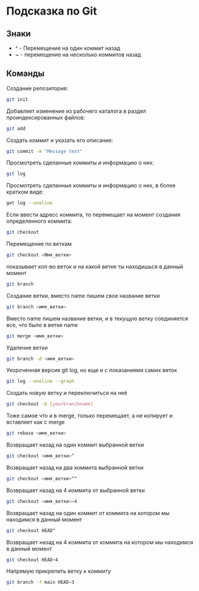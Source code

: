 # Подсказка по Git 
## Знаки
* ^ - Перемещение на один коммит назад
* ~<num> - перемещение на несколько коммитов назад
## Команды

Создание репозитория:
```sh
git init
```
Добавляет изменение из рабочего каталога в раздел проиндексированных файлов:
```sh
git add
```
Создать коммит и указать его описание:
```sh
git commit -m "Message text"
```
Просмотреть сделанные коммиты и информацию о них:
```sh
git log
```
Просмотреть сделанные коммиты и информацию о них, в более кратком виде:
```sh
get log --oneline
```
Если ввести адресс коммита, то перемещает на момент создания определенного коммита:
```sh
git checkout
```
Перемещение по веткам
```sh
git checkout <Имя_ветки>
```
показывает кол-во веток и на какой ветке ты находишься в данный момент
```sh
git branch
```
Создание ветки, вместо name пишем свое название ветки
```sh
git branch <имя_ветки>
```
Вместо name пишем название ветки, и в текущую ветку соединяется все, что было в ветке name
```sh
git merge <имя_ветки>
```
Удаление ветки
```sh
git branch -d <имя_ветки>
```
Укороченная версия git log, но еще и с показаниями самих веток
```sh
git log --oneline --graph
```
Создать новую ветку и переключиться на неё
```sh
git checkout -b [yourbranchname]
```
Тоже самое что и в merge, только перемещает, а не копирует и вставляет как с merge
```sh
git rebase <имя_ветки>
```
Возвращает назад на один коммит выбранной ветки

```sh
git checkout <имя_ветки>^
```
Возвращает назад на два коммита выбранной ветки
```sh
git checkout <имя_ветки>^^
```
Возвращает назад на 4 коммита от выбранной ветки

```sh
git checkout <имя_ветки>~4
```
Возвращает назад на один коммит от коммита на котором мы находимся в данный момент

```sh
git checkout HEAD^
```
Возвращает назад на 4 коммита от коммита на котором мы находимся в данный момент
```sh
git checkout HEAD~4
```
Напрямую прикрепить ветку к коммиту

```sh
git branch -f main HEAD~3
```






